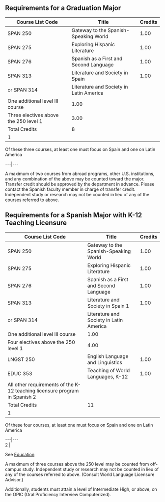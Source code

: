 ##  Requirements for a Graduation Major

Course List  Code  |  Title  |  Credits  
---|---|---  
SPAN 250  |  Gateway to the Spanish-Speaking World  |  1.00  
SPAN 275  |  Exploring Hispanic Literature  |  1.00  
SPAN 276  |  Spanish as a First and Second Language  |  1.00  
SPAN 313  |  Literature and Society in Spain  |  1.00  
or SPAN 314  |  Literature and Society in Latin America  
One additional level III course  |  1.00  
Three electives above the 250 level  1  |  3.00  
Total Credits  |  8  
1  |

Of these three courses, at least one must focus on Spain and one on Latin
America  
  
---|---  
  
A maximum of two courses from abroad programs, other U.S. institutions, and
any combination of the above may be counted toward the major. Transfer credit
should be approved by the department in advance. Please contact the Spanish
faculty member in charge of transfer credit. Independent study or research may
not be counted in lieu of any of the courses referred to above.

##  Requirements for a Spanish Major with K-12 Teaching Licensure

Course List  Code  |  Title  |  Credits  
---|---|---  
SPAN 250  |  Gateway to the Spanish-Speaking World  |  1.00  
SPAN 275  |  Exploring Hispanic Literature  |  1.00  
SPAN 276  |  Spanish as a First and Second Language  |  1.00  
SPAN 313  |  Literature and Society in Spain  1  |  1.00  
or SPAN 314  |  Literature and Society in Latin America  
One additional level III course  |  1.00  
Four electives above the 250 level  1  |  4.00  
LNGST 250  |  English Language and Linguistics  |  1.00  
EDUC 353  |  Teaching of World Languages, K-12  |  1.00  
All other requirements of the K-12 teaching licensure program in Spanish  2  |  
Total Credits  |  11  
1  |

Of these four courses, at least one must focus on Spain and one on Latin
America  
  
---|---  
2  |

See [ Education ](/archive/2016-2017/academic-programs/education/)  
  
A maximum of three courses above the 250 level may be counted from off-campus
study. Independent study or research may not be counted in lieu of any of the
courses referred to above. (Consult World Language Licensure Advisor.)

Additionally, students must attain a level of Intermediate High, or above, on
the OPIC (Oral Proficiency Interview Computerized).

